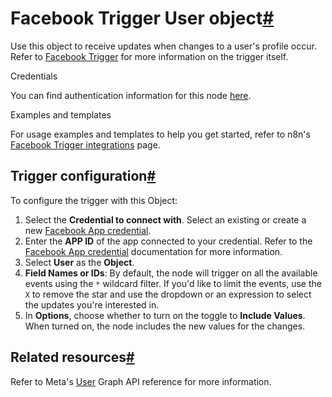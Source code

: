 [](https://github.com/n8n-io/n8n-docs/edit/main/docs/integrations/builtin/trigger-nodes/n8n-nodes-base.facebooktrigger/user.md "Edit this page")

# Facebook Trigger User object[#](#facebook-trigger-user-object "Permanent link")

Use this object to receive updates when changes to a user's profile occur. Refer to [Facebook Trigger](../) for more information on the trigger itself.

Credentials

You can find authentication information for this node [here](../../../credentials/facebookapp/).

Examples and templates

For usage examples and templates to help you get started, refer to n8n's [Facebook Trigger integrations](https://n8n.io/integrations/facebook-trigger/) page.

## Trigger configuration[#](#trigger-configuration "Permanent link")

To configure the trigger with this Object:

1.  Select the **Credential to connect with**. Select an existing or create a new [Facebook App credential](../../../credentials/facebookapp/).
2.  Enter the **APP ID** of the app connected to your credential. Refer to the [Facebook App credential](../../../credentials/facebookapp/) documentation for more information.
3.  Select **User** as the **Object**.
4.  **Field Names or IDs**: By default, the node will trigger on all the available events using the `*` wildcard filter. If you'd like to limit the events, use the `X` to remove the star and use the dropdown or an expression to select the updates you're interested in.
5.  In **Options**, choose whether to turn on the toggle to **Include Values**. When turned on, the node includes the new values for the changes.

## Related resources[#](#related-resources "Permanent link")

Refer to Meta's [User](https://developers.facebook.com/docs/graph-api/webhooks/reference/user/) Graph API reference for more information.